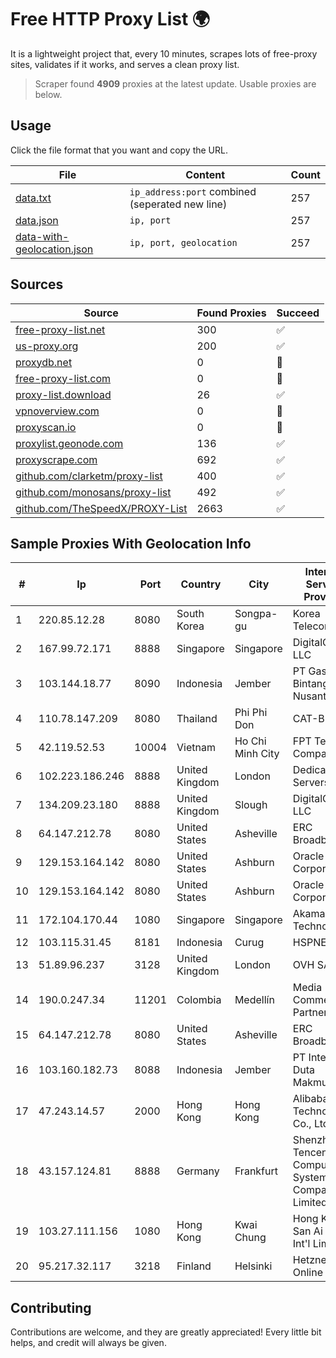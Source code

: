 
# Free HTTP Proxy List 🌍

It is a lightweight project that, every 10 minutes, scrapes lots of free-proxy sites, validates if it works, and serves a clean proxy list.


> Scraper found **4909** proxies at the latest update. Usable proxies are below.

## Usage

Click the file format that you want and copy the URL.


|File|Content|Count|
|----|-------|-----|
|[data.txt](https://raw.githubusercontent.com/themiralay/Proxy-List-World/master/data.txt)|`ip_address:port` combined (seperated new line)|257|
|[data.json](https://raw.githubusercontent.com/themiralay/Proxy-List-World/master/data.json)|`ip, port`|257|
|[data-with-geolocation.json](https://raw.githubusercontent.com/themiralay/Proxy-List-World/master/data-with-geolocation.json)|`ip, port, geolocation`|257|

## Sources

|Source|Found Proxies|Succeed|
|------|-------------|-------|
|[free-proxy-list.net](https://free-proxy-list.net)|300|✅|
|[us-proxy.org](https://www.us-proxy.org)|200|✅|
|[proxydb.net](http://proxydb.net)|0|🚫|
|[free-proxy-list.com](https://free-proxy-list.com/?page=&port=&type%5B%5D=http&type%5B%5D=https&up_time=0&search=Search)|0|🚫|
|[proxy-list.download](https://www.proxy-list.download/HTTP)|26|✅|
|[vpnoverview.com](https://vpnoverview.com/privacy/anonymous-browsing/free-proxy-servers)|0|🚫|
|[proxyscan.io](https://www.proxyscan.io)|0|🚫|
|[proxylist.geonode.com](https://proxylist.geonode.com/api/proxy-list?limit=300&page=1&sort_by=lastChecked&sort_type=desc&protocols=http,https)|136|✅|
|[proxyscrape.com](https://api.proxyscrape.com/v2/?request=displayproxies&protocol=http&timeout=10000&country=all&ssl=all&anonymity=all)|692|✅|
|[github.com/clarketm/proxy-list](https://raw.githubusercontent.com/clarketm/proxy-list/master/proxy-list-raw.txt)|400|✅|
|[github.com/monosans/proxy-list](https://raw.githubusercontent.com/monosans/proxy-list/main/proxies/http.txt)|492|✅|
|[github.com/TheSpeedX/PROXY-List](https://raw.githubusercontent.com/TheSpeedX/PROXY-List/master/http.txt)|2663|✅|


## Sample Proxies With Geolocation Info

|#|Ip|Port|Country|City|Internet Service Provider|
|-|--|----|-------|----|-------------------------|
|1|220.85.12.28|8080|South Korea|Songpa-gu|Korea Telecom|
|2|167.99.72.171|8888|Singapore|Singapore|DigitalOcean, LLC|
|3|103.144.18.77|8090|Indonesia|Jember|PT Gasatek Bintang Nusantara|
|4|110.78.147.209|8080|Thailand|Phi Phi Don|CAT-BB|
|5|42.119.52.53|10004|Vietnam|Ho Chi Minh City|FPT Telecom Company|
|6|102.223.186.246|8888|United Kingdom|London|Dedicated Servers|
|7|134.209.23.180|8888|United Kingdom|Slough|DigitalOcean, LLC|
|8|64.147.212.78|8080|United States|Asheville|ERC Broadband|
|9|129.153.164.142|8080|United States|Ashburn|Oracle Corporation|
|10|129.153.164.142|8080|United States|Ashburn|Oracle Corporation|
|11|172.104.170.44|1080|Singapore|Singapore|Akamai Technologies|
|12|103.115.31.45|8181|Indonesia|Curug|HSPNET|
|13|51.89.96.237|3128|United Kingdom|London|OVH SAS|
|14|190.0.247.34|11201|Colombia|Medellín|Media Commerce Partners S.A|
|15|64.147.212.78|8080|United States|Asheville|ERC Broadband|
|16|103.160.182.73|8088|Indonesia|Jember|PT Internusa Duta Makmur|
|17|47.243.14.57|2000|Hong Kong|Hong Kong|Alibaba (US) Technology Co., Ltd.|
|18|43.157.124.81|8888|Germany|Frankfurt|Shenzhen Tencent Computer Systems Company Limited|
|19|103.27.111.156|1080|Hong Kong|Kwai Chung|Hong Kong San Ai Net Int'l Limited|
|20|95.217.32.117|3218|Finland|Helsinki|Hetzner Online GmbH|



## Contributing

Contributions are welcome, and they are greatly appreciated! Every
little bit helps, and credit will always be given.

